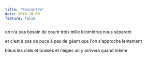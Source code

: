 ```yaml
---
title: "Rencontre"
date: 2016-10-09
feature: false
---
```


on n'a pas besoin de courir
trois mille kilomètres nous séparent

et c'est à pas de puce
à pas de géant
que l'on s'approche lentement

bleus les ciels
et braises et neiges
on y arrivera quand même
